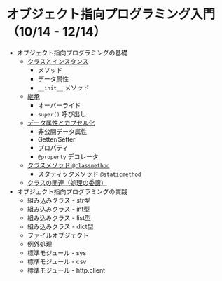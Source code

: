 # オブジェクト指向プログラミング入門（10/14 - 12/14）

* オブジェクト指向プログラミングの基礎
  + [クラスとインスタンス](01_class.md)
    - メソッド
    - データ属性
    - `__init__` メソッド
  + [継承](02_extends.md)
    - オーバーライド
    - `super()` 呼び出し
  + [データ属性とカプセル化](03_capsule.md)
    - 非公開データ属性
    - Getter/Setter
    - プロパティ
    - `@property` デコレータ
  + [クラスメソッド `@classmethod`](04_classmethod.md)
    - スタティックメソッド `@staticmethod`
  + [クラスの関連（処理の委譲）](05_delegate.md)
* オブジェクト指向プログラミングの実践
  + 組み込みクラス - str型
  + 組み込みクラス - int型
  + 組み込みクラス - list型
  + 組み込みクラス - dict型
  + ファイルオブジェクト
  + 例外処理
  + 標準モジュール - sys
  + 標準モジュール - csv
  + 標準モジュール - http.client
